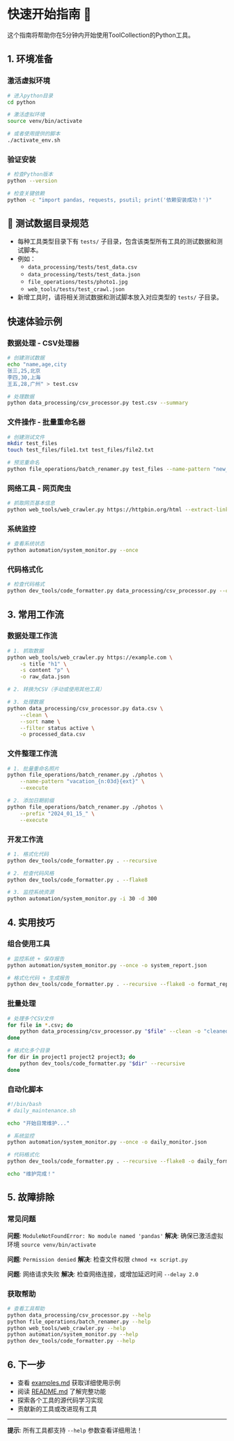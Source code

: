 # 快速开始指南 🚀

这个指南将帮助你在5分钟内开始使用ToolCollection的Python工具。

## 1. 环境准备

### 激活虚拟环境
```bash
# 进入python目录
cd python

# 激活虚拟环境
source venv/bin/activate

# 或者使用提供的脚本
./activate_env.sh
```

### 验证安装
```bash
# 检查Python版本
python --version

# 检查关键依赖
python -c "import pandas, requests, psutil; print('依赖安装成功！')"
```

## 🧪 测试数据目录规范
- 每种工具类型目录下有 `tests/` 子目录，包含该类型所有工具的测试数据和测试脚本。
- 例如：
  - `data_processing/tests/test_data.csv`
  - `data_processing/tests/test_data.json`
  - `file_operations/tests/photo1.jpg`
  - `web_tools/tests/test_crawl.json`
- 新增工具时，请将相关测试数据和测试脚本放入对应类型的 `tests/` 子目录。

## 快速体验示例

### 数据处理 - CSV处理器
```bash
# 创建测试数据
echo "name,age,city
张三,25,北京
李四,30,上海
王五,28,广州" > test.csv

# 处理数据
python data_processing/csv_processor.py test.csv --summary
```

### 文件操作 - 批量重命名器
```bash
# 创建测试文件
mkdir test_files
touch test_files/file1.txt test_files/file2.txt

# 预览重命名
python file_operations/batch_renamer.py test_files --name-pattern "new_{n}{ext}" --preview
```

### 网络工具 - 网页爬虫
```bash
# 抓取网页基本信息
python web_tools/web_crawler.py https://httpbin.org/html --extract-links
```

### 系统监控
```bash
# 查看系统状态
python automation/system_monitor.py --once
```

### 代码格式化
```bash
# 检查代码格式
python dev_tools/code_formatter.py data_processing/csv_processor.py --check
```

## 3. 常用工作流

### 数据处理工作流
```bash
# 1. 抓取数据
python web_tools/web_crawler.py https://example.com \
    -s title "h1" \
    -s content "p" \
    -o raw_data.json

# 2. 转换为CSV（手动或使用其他工具）

# 3. 处理数据
python data_processing/csv_processor.py data.csv \
    --clean \
    --sort name \
    --filter status active \
    -o processed_data.csv
```

### 文件整理工作流
```bash
# 1. 批量重命名照片
python file_operations/batch_renamer.py ./photos \
    --name-pattern "vacation_{n:03d}{ext}" \
    --execute

# 2. 添加日期前缀
python file_operations/batch_renamer.py ./photos \
    --prefix "2024_01_15_" \
    --execute
```

### 开发工作流
```bash
# 1. 格式化代码
python dev_tools/code_formatter.py . --recursive

# 2. 检查代码风格
python dev_tools/code_formatter.py . --flake8

# 3. 监控系统资源
python automation/system_monitor.py -i 30 -d 300
```

## 4. 实用技巧

### 组合使用工具
```bash
# 监控系统 + 保存报告
python automation/system_monitor.py --once -o system_report.json

# 格式化代码 + 生成报告
python dev_tools/code_formatter.py . --recursive --flake8 -o format_report.json
```

### 批量处理
```bash
# 处理多个CSV文件
for file in *.csv; do
    python data_processing/csv_processor.py "$file" --clean -o "cleaned_$file"
done

# 格式化多个目录
for dir in project1 project2 project3; do
    python dev_tools/code_formatter.py "$dir" --recursive
done
```

### 自动化脚本
```bash
#!/bin/bash
# daily_maintenance.sh

echo "开始日常维护..."

# 系统监控
python automation/system_monitor.py --once -o daily_monitor.json

# 代码格式化
python dev_tools/code_formatter.py . --recursive --flake8 -o daily_format.json

echo "维护完成！"
```

## 5. 故障排除

### 常见问题

**问题**: `ModuleNotFoundError: No module named 'pandas'`
**解决**: 确保已激活虚拟环境 `source venv/bin/activate`

**问题**: `Permission denied`
**解决**: 检查文件权限 `chmod +x script.py`

**问题**: 网络请求失败
**解决**: 检查网络连接，或增加延迟时间 `--delay 2.0`

### 获取帮助
```bash
# 查看工具帮助
python data_processing/csv_processor.py --help
python file_operations/batch_renamer.py --help
python web_tools/web_crawler.py --help
python automation/system_monitor.py --help
python dev_tools/code_formatter.py --help
```

## 6. 下一步

- 查看 [examples.md](examples.md) 获取详细使用示例
- 阅读 [README.md](README.md) 了解完整功能
- 探索各个工具的源代码学习实现
- 贡献新的工具或改进现有工具

---

**提示**: 所有工具都支持 `--help` 参数查看详细用法！ 